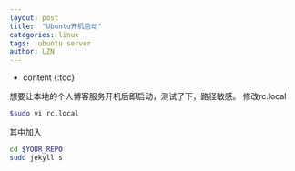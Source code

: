 ```yaml
---
layout: post
title:  "Ubuntu开机启动"
categories: linux
tags:  ubuntu server
author: LZN
---
```


* content
{:toc}

想要让本地的个人博客服务开机后即启动，测试了下，路径敏感。
修改rc.local
```bash
$sudo vi rc.local
```
其中加入
```bash
cd $YOUR_REPO
sudo jekyll s
```
